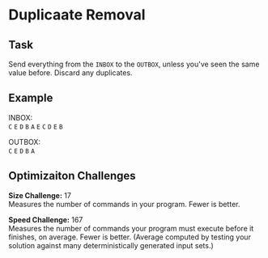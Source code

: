 
# Duplicaate Removal

## Task

Send everything from the `INBOX` to the `OUTBOX`, unless you've seen the same value before. Discard any duplicates.

## Example

INBOX:  
`C` `E` `D` `B` `A` `E` `C` `D` `E` `B`

OUTBOX:  
`C` `E` `D` `B` `A`

## Optimizaiton Challenges

**Size Challenge:** 17  
Measures the number of commands in your program. Fewer is better.

**Speed Challenge:** 167  
Measures the number of commands your program must execute before it finishes, on average. Fewer is better. (Average computed by testing your solution against many deterministically generated input sets.)
